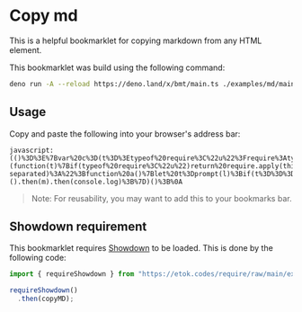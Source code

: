 # Copy md

This is a helpful bookmarklet for copying markdown from any HTML element.

This bookmarklet was build using the following command:

```bash
deno run -A --reload https://deno.land/x/bmt/main.ts ./examples/md/main.ts
```

## Usage

Copy and paste the following into your browser's address bar:

```
javascript:(()%3D%3E%7Bvar%20c%3D(t%3D%3Etypeof%20require%3C%22u%22%3Frequire%3Atypeof%20Proxy%3C%22u%22%3Fnew%20Proxy(t%2C%7Bget%3A(e%2Co)%3D%3E(typeof%20require%3C%22u%22%3Frequire%3Ae)%5Bo%5D%7D)%3At)(function(t)%7Bif(typeof%20require%3C%22u%22)return%20require.apply(this%2Carguments)%3Bthrow%20new%20Error('Dynamic%20require%20of%20%22'%2Bt%2B'%22%20is%20not%20supported')%7D)%3Bvar%20s%3Dc(%22https%3A%2F%2Fetok.codes%2Frequire%2Fraw%2Fmain%2Fexamples%2Fshowdown%2Fmod.ts%22)%3Bfunction%20n(t)%7Blet%20e%3Dp(a())%3Bi(t%3Ft(e)%3Ae)%7Dfunction%20i(t)%7Bnavigator.clipboard.writeText(t).catch(e%3D%3E%7Bconsole.error(e)%7D).finally(()%3D%3E%7Bconsole.log(%22Copied%20to%20clipboard.%22%2C%7Btext%3At%7D)%7D)%7Dfunction%20p(t)%7Breturn%20t.selectors.map(r%3D%3Edocument.querySelector(r)).map(r%3D%3Er%3F.outerHTML).join(%22%22)%7Dvar%20l%3D%22Enter%20selectors%20to%20copy%20HTML%20from%20(comma-separated)%3A%22%3Bfunction%20a()%7Blet%20t%3Dprompt(l)%3Bif(t%3D%3D%3Dnull)throw%20new%20Error(%22No%20selectors%20provided.%22)%3Breturn%7Bselectors%3At.split(%22%2C%22).map(o%3D%3Eo.trim())%7D%7Dvar%20m%3Dn.bind(t%3D%3Enew%20showdown.Converter().makeHtml(t))%3B(0%2Cs.requireShowdown)().then(m).then(console.log)%3B%7D)()%3B%0A
```

> Note: For reusability, you may want to add this to your bookmarks bar.

## Showdown requirement

This bookmarklet requires
[Showdown](https://github.com/showdownjs/showdown#readme) to be loaded. This is
done by the following code:

```js
import { requireShowdown } from "https://etok.codes/require/raw/main/examples/showdown/mod.ts";

requireShowdown()
  .then(copyMD);
```
